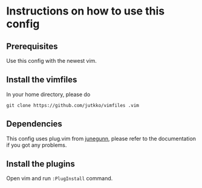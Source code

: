 # Instructions on how to use this config

## Prerequisites
Use this config with the newest vim.

## Install the vimfiles
In your home directory, please do
```
git clone https://github.com/jutkko/vimfiles .vim
```

## Dependencies
This config uses plug.vim from
[junegunn](https://github.com/junegunn/vim-plug), please refer to the
documentation if you got any problems.

## Install the plugins
Open vim and run `:PlugInstall` command.
